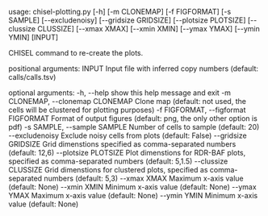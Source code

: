 usage: chisel-plotting.py [-h] [-m CLONEMAP] [-f FIGFORMAT] [-s SAMPLE]
                          [--excludenoisy] [--gridsize GRIDSIZE]
                          [--plotsize PLOTSIZE] [--clussize CLUSSIZE]
                          [--xmax XMAX] [--xmin XMIN] [--ymax YMAX]
                          [--ymin YMIN]
                          [INPUT]

CHISEL command to re-create the plots.

positional arguments:
  INPUT                 Input file with inferred copy numbers (default:
                        calls/calls.tsv)

optional arguments:
  -h, --help            show this help message and exit
  -m CLONEMAP, --clonemap CLONEMAP
                        Clone map (default: not used, the cells will be
                        clustered for plotting purposes)
  -f FIGFORMAT, --figformat FIGFORMAT
                        Format of output figures (default: png, the only other
                        option is pdf)
  -s SAMPLE, --sample SAMPLE
                        Number of cells to sample (default: 20)
  --excludenoisy        Exclude noisy cells from plots (default: False)
  --gridsize GRIDSIZE   Grid dimenstions specified as comma-separated numbers
                        (default: 12,6)
  --plotsize PLOTSIZE   Plot dimenstions for RDR-BAF plots, specified as
                        comma-separated numbers (default: 5,1.5)
  --clussize CLUSSIZE   Grid dimenstions for clustered plots, specified as
                        comma-separated numbers (default: 5,3)
  --xmax XMAX           Maximum x-axis value (default: None)
  --xmin XMIN           Minimum x-axis value (default: None)
  --ymax YMAX           Maximum x-axis value (default: None)
  --ymin YMIN           Minimum x-axis value (default: None)
